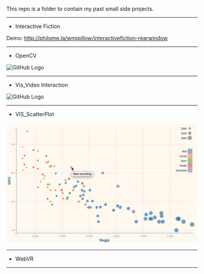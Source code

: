 This repo is a folder to contain my past small side projects.

----------------------------------------------------------------------
- Interactive Fiction

Demo: http://philome.la/wmjpillow/interactivefiction-rearwindow

----------------------------------------------------------------------
- OpenCV

![GitHub Logo](\SketchEffect\Trump.gif)

----------------------------------------------------------------------
- Vis_Video Interaction

![GitHub Logo](\Video-VIS\demo.gif)

----------------------------------------------------------------------
- VIS_ScatterPlot

![ggplot2](\VIS_Scatterplot\Scatterplot_3.gif)

----------------------------------------------------------------------
- WebVR

----------------------------------------------------------------------

